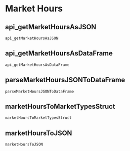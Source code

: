 # Market Hours

## api_getMarketHoursAsJSON
```@docs
api_getMarketHoursAsJSON
```

## api_getMarketHoursAsDataFrame
```@docs
api_getMarketHoursAsDataFrame
```

## parseMarketHoursJSONToDataFrame
```@docs
parseMarketHoursJSONToDataFrame
```

## marketHoursToMarketTypesStruct
```@docs
marketHoursToMarketTypesStruct
```

## marketHoursToJSON
```@docs
marketHoursToJSON
```
